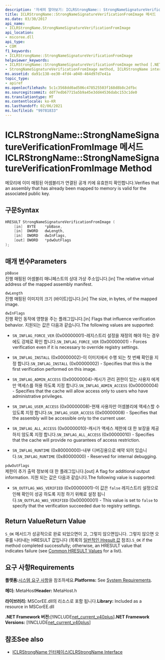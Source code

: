 ```yaml
---
description: '자세히 알아보기: ICLRStrongName:: StrongNameSignatureVerificationFromImage 메서드'
title: ICLRStrongName::StrongNameSignatureVerificationFromImage 메서드
ms.date: 03/30/2017
api_name:
- ICLRStrongName.StrongNameSignatureVerificationFromImage
api_location:
- mscoree.dll
api_type:
- COM
f1_keywords:
- ICLRStrongName::StrongNameSignatureVerificationFromImage
helpviewer_keywords:
- ICLRStrongName::StrongNameSignatureVerificationFromImage method [.NET Framework hosting]
- StrongNameSignatureVerificationFromImage method, ICLRStrongName interface [.NET Framework hosting]
ms.assetid: da91c138-ee30-4fd4-a040-464d97d7e41a
topic_type:
- apiref
ms.openlocfilehash: 5c1c3568dd0ad506c478525503f168d8b8c2dfbc
ms.sourcegitcommit: ddf7edb67715a5b9a45e3dd44536dabc153c1de0
ms.translationtype: MT
ms.contentlocale: ko-KR
ms.lasthandoff: 02/06/2021
ms.locfileid: "99781833"
---
```

# <a name="iclrstrongnamestrongnamesignatureverificationfromimage-method"></a><span data-ttu-id="9ded5-103">ICLRStrongName::StrongNameSignatureVerificationFromImage 메서드</span><span class="sxs-lookup"><span data-stu-id="9ded5-103">ICLRStrongName::StrongNameSignatureVerificationFromImage Method</span></span>

<span data-ttu-id="9ded5-104">메모리에 이미 매핑된 어셈블리가 연결된 공개 키에 유효한지 확인합니다.</span><span class="sxs-lookup"><span data-stu-id="9ded5-104">Verifies that an assembly that has already been mapped to memory is valid for the associated public key.</span></span>  
  
## <a name="syntax"></a><span data-ttu-id="9ded5-105">구문</span><span class="sxs-lookup"><span data-stu-id="9ded5-105">Syntax</span></span>  
  
```cpp  
HRESULT StrongNameSignatureVerificationFromImage (  
    [in]  BYTE    *pbBase,  
    [in]  DWORD   dwLength,  
    [in]  DWORD   dwInFlags,  
    [out] DWORD   *pdwOutFlags  
);  
```  
  
## <a name="parameters"></a><span data-ttu-id="9ded5-106">매개 변수</span><span class="sxs-lookup"><span data-stu-id="9ded5-106">Parameters</span></span>  

 `pbBase`  
 <span data-ttu-id="9ded5-107">진행 매핑된 어셈블리 매니페스트의 상대 가상 주소입니다.</span><span class="sxs-lookup"><span data-stu-id="9ded5-107">[in] The relative virtual address of the mapped assembly manifest.</span></span>  
  
 `dwLength`  
 <span data-ttu-id="9ded5-108">진행 매핑된 이미지의 크기 (바이트)입니다.</span><span class="sxs-lookup"><span data-stu-id="9ded5-108">[in] The size, in bytes, of the mapped image.</span></span>  
  
 `dwInFlags`  
 <span data-ttu-id="9ded5-109">진행 확인 동작에 영향을 주는 플래그입니다.</span><span class="sxs-lookup"><span data-stu-id="9ded5-109">[in] Flags that influence verification behavior.</span></span> <span data-ttu-id="9ded5-110">지원되는 값은 다음과 같습니다.</span><span class="sxs-lookup"><span data-stu-id="9ded5-110">The following values are supported:</span></span>  
  
- <span data-ttu-id="9ded5-111">`SN_INFLAG_FORCE_VER` (0x00000001)-레지스트리 설정을 재정의 해야 하는 경우에도 강제로 확인 합니다.</span><span class="sxs-lookup"><span data-stu-id="9ded5-111">`SN_INFLAG_FORCE_VER` (0x00000001) - Forces verification even if it is necessary to override registry settings.</span></span>  
  
- <span data-ttu-id="9ded5-112">`SN_INFLAG_INSTALL` (0x00000002)-이 이미지에서 수행 되는 첫 번째 확인을 지정 합니다.</span><span class="sxs-lookup"><span data-stu-id="9ded5-112">`SN_INFLAG_INSTALL` (0x00000002) - Specifies that this is the first verification performed on this image.</span></span>  
  
- <span data-ttu-id="9ded5-113">`SN_INFLAG_ADMIN_ACCESS` (0x00000004)-캐시가 관리 권한이 있는 사용자 에게만 액세스를 허용 하도록 지정 합니다.</span><span class="sxs-lookup"><span data-stu-id="9ded5-113">`SN_INFLAG_ADMIN_ACCESS` (0x00000004) - Specifies that the cache will allow access only to users who have administrative privileges.</span></span>  
  
- <span data-ttu-id="9ded5-114">`SN_INFLAG_USER_ACCESS` (0x00000008)-현재 사용자만 어셈블리에 액세스할 수 있도록 지정 합니다.</span><span class="sxs-lookup"><span data-stu-id="9ded5-114">`SN_INFLAG_USER_ACCESS` (0x00000008) - Specifies that the assembly will be accessible only to the current user.</span></span>  
  
- <span data-ttu-id="9ded5-115">`SN_INFLAG_ALL_ACCESS` (0x00000010)-캐시가 액세스 제한에 대 한 보장을 제공 하지 않도록 지정 합니다.</span><span class="sxs-lookup"><span data-stu-id="9ded5-115">`SN_INFLAG_ALL_ACCESS` (0x00000010) - Specifies that the cache will provide no guarantees of access restriction.</span></span>  
  
- <span data-ttu-id="9ded5-116">`SN_INFLAG_RUNTIME` (0x80000000)-내부 디버깅용으로 예약 되어 있습니다.</span><span class="sxs-lookup"><span data-stu-id="9ded5-116">`SN_INFLAG_RUNTIME` (0x80000000) - Reserved for internal debugging.</span></span>  
  
 `pdwOutFlags`  
 <span data-ttu-id="9ded5-117">제한이 추가 출력 정보에 대 한 플래그입니다.</span><span class="sxs-lookup"><span data-stu-id="9ded5-117">[out] A flag for additional output information.</span></span> <span data-ttu-id="9ded5-118">지원 되는 값은 다음과 같습니다.</span><span class="sxs-lookup"><span data-stu-id="9ded5-118">The following value is supported:</span></span>  
  
- <span data-ttu-id="9ded5-119">`SN_OUTFLAG_WAS_VERIFIED` (0x00000001)-이 값은 `false` 레지스트리 설정으로 인해 확인이 성공 하도록 지정 하기 위해로 설정 됩니다.</span><span class="sxs-lookup"><span data-stu-id="9ded5-119">`SN_OUTFLAG_WAS_VERIFIED` (0x00000001) - This value is set to `false` to specify that the verification succeeded due to registry settings.</span></span>  
  
## <a name="return-value"></a><span data-ttu-id="9ded5-120">Return Value</span><span class="sxs-lookup"><span data-stu-id="9ded5-120">Return Value</span></span>  

 <span data-ttu-id="9ded5-121">`S_OK` 메서드가 성공적으로 완료 되었으면이 고, 그렇지 않으면입니다. 그렇지 않으면 오류를 나타내는 HRESULT 값입니다 (목록의 [일반적인 Hresult 값](/windows/win32/seccrypto/common-hresult-values) 참조).</span><span class="sxs-lookup"><span data-stu-id="9ded5-121">`S_OK` if the method completed successfully; otherwise, an HRESULT value that indicates failure (see [Common HRESULT Values](/windows/win32/seccrypto/common-hresult-values) for a list).</span></span>  
  
## <a name="requirements"></a><span data-ttu-id="9ded5-122">요구 사항</span><span class="sxs-lookup"><span data-stu-id="9ded5-122">Requirements</span></span>  

 <span data-ttu-id="9ded5-123">**플랫폼:**[시스템 요구 사항](../../get-started/system-requirements.md)을 참조하세요.</span><span class="sxs-lookup"><span data-stu-id="9ded5-123">**Platforms:** See [System Requirements](../../get-started/system-requirements.md).</span></span>  
  
 <span data-ttu-id="9ded5-124">**헤더:** MetaHost</span><span class="sxs-lookup"><span data-stu-id="9ded5-124">**Header:** MetaHost.h</span></span>  
  
 <span data-ttu-id="9ded5-125">**라이브러리:** MSCorEE.dll의 리소스로 포함 됩니다.</span><span class="sxs-lookup"><span data-stu-id="9ded5-125">**Library:** Included as a resource in MSCorEE.dll</span></span>  
  
 <span data-ttu-id="9ded5-126">**.NET Framework 버전:**[!INCLUDE[net_current_v40plus](../../../../includes/net-current-v40plus-md.md)]</span><span class="sxs-lookup"><span data-stu-id="9ded5-126">**.NET Framework Versions:** [!INCLUDE[net_current_v40plus](../../../../includes/net-current-v40plus-md.md)]</span></span>  
  
## <a name="see-also"></a><span data-ttu-id="9ded5-127">참조</span><span class="sxs-lookup"><span data-stu-id="9ded5-127">See also</span></span>

- [<span data-ttu-id="9ded5-128">ICLRStrongName 인터페이스</span><span class="sxs-lookup"><span data-stu-id="9ded5-128">ICLRStrongName Interface</span></span>](iclrstrongname-interface.md)
